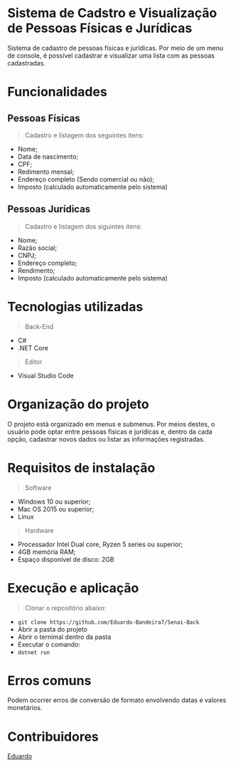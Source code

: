 # Sistema de Cadstro e Visualização de Pessoas Físicas e Jurídicas

 Sistema de cadastro de pessoas físicas e jurídicas. Por meio de um menu de console, é possível cadastrar e visualizar uma lista com as pessoas cadastradas.

 # Funcionalidades

 ## Pessoas Físicas
>Cadastro e listagem dos seguintes itens:

* Nome;
* Data de nascimento;
* CPF;
* Redimento mensal;
* Endereço completo (Sendo comercial ou não);
* Imposto (calculado automaticamente pelo sistema)

## Pessoas Jurídicas
>Cadastro e listagem dos siguintes itens:

* Nome;
* Razão social;
* CNPJ;
* Endereço completo;
* Rendimento;
* Imposto (calculado automaticamente pelo sistema)

# Tecnologias utilizadas
>Back-End
* C#
* .NET Core
>Editor
* Visual Studio Code

# Organização do projeto
O projeto está organizado em menus e submenus. Por meios destes, o usuário pode optar entre pessoas físicas e jurídicas e, dentro da cada opção, cadastrar novos dados ou listar as informações registradas.

# Requisitos de instalação
>Software
* Windows 10 ou superior;
* Mac OS 2015 ou superior;
* Linux
>Hardware
* Processador Intel Dual core, Ryzen 5 series ou superior;
* 4GB memória RAM;
* Espaço disponível de disco: 2GB

# Execução e aplicação
>Clonar o repositório abaixo:

* `git clone https://github.com/Eduardo-Bandeira7/Senai-Back`
* Abrir a pasta do projeto
* Abrir o ternimal dentro da pasta
* Executar o comando:
* `dotnet run`

# Erros comuns
Podem ocorrer erros de conversão de formato envolvendo datas e valores monetários.

# Contribuidores
[Eduardo](https://github.com/Eduardo-Bandeira7)



